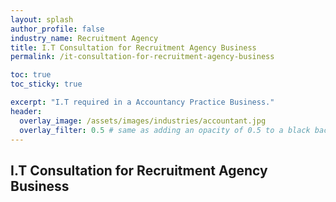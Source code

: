 ```yaml
---
layout: splash 
author_profile: false 
industry_name: Recruitment Agency
title: I.T Consultation for Recruitment Agency Business
permalink: /it-consultation-for-recruitment-agency-business

toc: true
toc_sticky: true

excerpt: "I.T required in a Accountancy Practice Business."
header:
  overlay_image: /assets/images/industries/accountant.jpg
  overlay_filter: 0.5 # same as adding an opacity of 0.5 to a black background
---
```


## I.T Consultation for Recruitment Agency Business